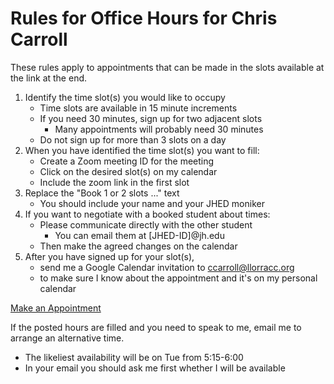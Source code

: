 # Rules for Office Hours for Chris Carroll

These rules apply to appointments that can be made in the slots available at the link at the end.

1. Identify the time slot(s) you would like to occupy
   * Time slots are available in 15 minute increments
   * If you need 30 minutes, sign up for two adjacent slots
     * Many appointments will probably need 30 minutes
   * Do not sign up for more than 3 slots on a day
1. When you have identified the time slot(s) you want to fill:
   * Create a Zoom meeting ID for the meeting
   * Click on the desired slot(s) on my calendar
   * Include the zoom link in the first slot
1. Replace the "Book 1 or 2 slots ..." text
   * You should include your name and your JHED moniker
2. If you want to negotiate with a booked student about times:
   * Please communicate directly with the other student
     * You can email them at [JHED-ID]@jh.edu
   * Then make the agreed changes on the calendar
1. After you have signed up for your slot(s), 
   * send me a Google Calendar invitation to ccarroll@llorracc.org
   * to make sure I know about the appointment and it's on my personal calendar

[Make an Appointment](https://calendar.google.com/calendar/u/0/selfsched?sstoken=UURtUGlGYmVCdFRLfGRlZmF1bHR8MjM3OTFkMDg5MDVhZTM5MDNiYzhjN2Y1MjNlMzRkMWQ)

If the posted hours are filled and you need to speak to me, email me to arrange an alternative time.
  * The likeliest availability will be on Tue from 5:15-6:00
  * In your email you should ask me first whether I will be available

